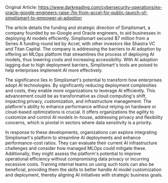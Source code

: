 Original Article: https://www.darkreading.com/cybersecurity-operations/ex-oracle-google-engineers-raise-7m-from-accel-for-public-launch-of-simplismart-to-empower-ai-adoption

The article details the funding and strategic direction of Simplismart, a company founded by ex-Google and Oracle engineers, to aid businesses in deploying AI models efficiently. Simplismart secured $7 million from a Series A funding round led by Accel, with other investors like Shastra VC and Titan Capital. The company is addressing the barriers to AI adoption by offering an MLOps platform that streamlines the process of deploying AI models, thus lowering costs and increasing accessibility. With AI adoption lagging due to high deployment barriers, Simplismart's tools are poised to help enterprises implement AI more effectively.

The significance lies in Simplismart's potential to transform how enterprises adopt AI technologies. By significantly reducing deployment complexities and costs, they enable more organizations to leverage AI efficiently. This advancement could be as transformative as cloud computing's shift, impacting privacy, customization, and infrastructure management. The platform's ability to enhance performance without relying on hardware or cloud-based optimizations is crucial. It offers organizations the agility to customize and control AI models in-house, addressing privacy and flexibility concerns, which is pivotal in sectors where data sensitivity is a priority.

In response to these developments, organizations can explore integrating Simplismart's platform to streamline AI deployments and enhance performance-cost ratios. They can evaluate their current AI infrastructure challenges and consider how managed MLOps could mitigate these. Additionally, they might assess the platform's potential to improve operational efficiency without compromising data privacy or incurring excessive costs. Training internal teams on using such tools can also be beneficial, providing them the skills to better handle AI model customization and deployment, thereby aligning AI initiatives with strategic business goals.